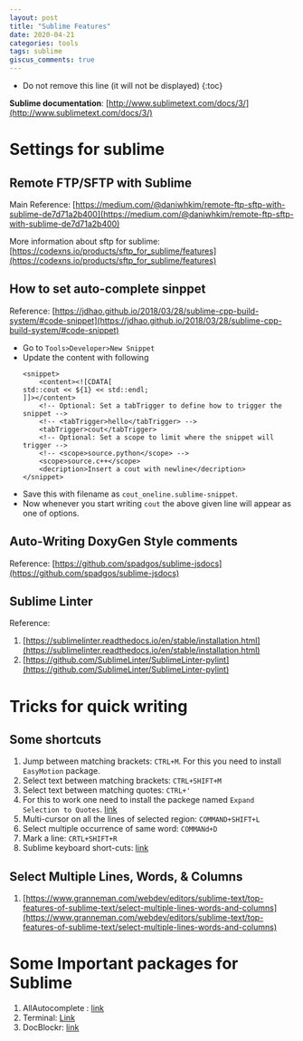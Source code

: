 ```yaml
---
layout: post
title: "Sublime Features"
date: 2020-04-21
categories: tools
tags: sublime
giscus_comments: true
---
```


- Do not remove this line (it will not be displayed)
  {:toc}

**Sublime documentation**: [http://www.sublimetext.com/docs/3/](http://www.sublimetext.com/docs/3/)

# Settings for sublime

## Remote FTP/SFTP with Sublime

Main Reference: [https://medium.com/@daniwhkim/remote-ftp-sftp-with-sublime-de7d71a2b400](https://medium.com/@daniwhkim/remote-ftp-sftp-with-sublime-de7d71a2b400)

More information about sftp for sublime: [https://codexns.io/products/sftp_for_sublime/features](https://codexns.io/products/sftp_for_sublime/features)

## How to set auto-complete sinppet

Reference: [https://jdhao.github.io/2018/03/28/sublime-cpp-build-system/#code-snippet](https://jdhao.github.io/2018/03/28/sublime-cpp-build-system/#code-snippet)

- Go to `Tools>Developer>New Snippet`
- Update the content with following
  ```
  <snippet>
      <content><![CDATA[
  std::cout << ${1} << std::endl;
  ]]></content>
      <!-- Optional: Set a tabTrigger to define how to trigger the snippet -->
      <!-- <tabTrigger>hello</tabTrigger> -->
      <tabTrigger>cout</tabTrigger>
      <!-- Optional: Set a scope to limit where the snippet will trigger -->
      <!-- <scope>source.python</scope> -->
      <scope>source.c++</scope>
      <decription>Insert a cout with newline</decription>
  </snippet>
  ```
- Save this with filename as `cout_oneline.sublime-snippet`.
- Now whenever you start writing `cout` the above given line will appear as one of options.

## Auto-Writing DoxyGen Style comments

Reference: [https://github.com/spadgos/sublime-jsdocs](https://github.com/spadgos/sublime-jsdocs)

## Sublime Linter

Reference:

1. [https://sublimelinter.readthedocs.io/en/stable/installation.html](https://sublimelinter.readthedocs.io/en/stable/installation.html)
1. [https://github.com/SublimeLinter/SublimeLinter-pylint](https://github.com/SublimeLinter/SublimeLinter-pylint)

# Tricks for quick writing

## Some shortcuts

1. Jump between matching brackets: `CTRL+M`. For this you need to install `Easy​Motion` package.
2. Select text between matching brackets: `CTRL+SHIFT+M`
3. Select text between matching quotes: `CTRL+'`
4. For this to work one need to install the packege named `Expand Selection to Quotes`. [link](https://packagecontrol.io/packages/Expand%20Selection%20to%20Quotes)
5. Multi-cursor on all the lines of selected region: `COMMAND+SHIFT+L`
6. Select multiple occurrence of same word: `COMMANd+D`
7. Mark a line: `CRTL+SHIFT+R`
8. Sublime keyboard short-cuts: [link](https://gist.github.com/vitorbritto/9983723#file-sublime_text_2-md)

## Select Multiple Lines, Words, & Columns

1. [https://www.granneman.com/webdev/editors/sublime-text/top-features-of-sublime-text/select-multiple-lines-words-and-columns](https://www.granneman.com/webdev/editors/sublime-text/top-features-of-sublime-text/select-multiple-lines-words-and-columns)

# Some Important packages for Sublime

1. AllAutocomplete : [link](https://github.com/alienhard/SublimeAllAutocomplete)
2. Terminal: [Link](https://packagecontrol.io/packages/Terminal)
3. Doc​Blockr: [link](https://packagecontrol.io/packages/DocBlockr)
